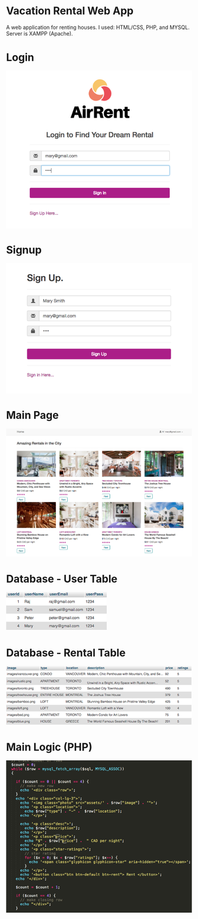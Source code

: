 # Vacation Rental Web App

A web application for renting houses. I used: HTML/CSS, PHP, and MYSQL.
Server is XAMPP (Apache).

# Login

![alt text](screenshot/login.png)

# Signup

![alt text](screenshot/signup.png)

# Main Page

![alt text](screenshot/main.png)

# Database - User Table

![alt text](screenshot/usertable.png)

# Database - Rental Table

![alt text](screenshot/rentaltable.png)

# Main Logic (PHP)

![alt text](screenshot/code.png)



